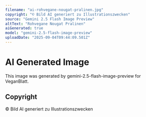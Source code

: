 ```yaml
---
filename: "ai-rohvegane-nougat-pralinen.jpg"
copyright: "© Bild AI generiert zu Illustrationszwecken"
source: "Gemini 2.5 Flash Image Preview"
altText: "Rohvegane Nougat Pralinen"
aiGenerated: true
model: "gemini-2.5-flash-image-preview"
uploadDate: "2025-09-04T09:44:09.501Z"
---
```


# AI Generated Image

This image was generated by gemini-2.5-flash-image-preview for VeganBlatt.

## Copyright
© Bild AI generiert zu Illustrationszwecken
